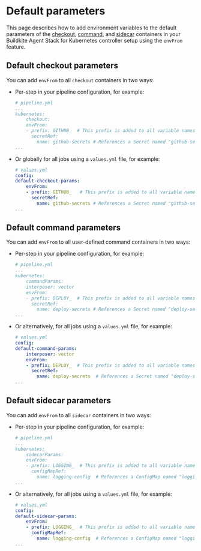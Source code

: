 # Default parameters

This page describes how to add environment variables to the default parameters of the [checkout](#default-checkout-parameters), [command](#default-command-parameters), and [sidecar](#default-sidecar-parameters) containers in your Buildkite Agent Stack for Kubernetes controller setup using the `envFrom` feature.

## Default checkout parameters

You can add `envFrom` to all `checkout` containers in two ways:

- Per-step in your pipeline configuration, for example:

    ```yaml
    # pipeline.yml
    ...
    kubernetes:
        checkout:
        envFrom:
        - prefix: GITHUB_  # This prefix is added to all variable names
          secretRef:
            name: github-secrets # References a Secret named "github-secrets"
    ...
    ```

- Or globally for all jobs using a `values.yml` file, for example:

    ```yaml
    # values.yml
    config:
    default-checkout-params:
        envFrom:
        - prefix: GITHUB_   # This prefix is added to all variable names
          secretRef:
            name: github-secrets # References a Secret named "github-secrets"
    ...
    ```

## Default command parameters

You can add `envFrom` to all user-defined command containers in two ways:

- Per-step in your pipeline configuration, for example:

    ```yaml
    # pipeline.yml
    ...
    kubernetes:
        commandParams:
        interposer: vector
        envFrom:
        - prefix: DEPLOY_  # This prefix is added to all variable names
          secretRef:
            name: deploy-secrets # References a Secret named "deploy-secrets"
    ...
    ```

- Or alternatively, for all jobs using a `values.yml` file, for example:

    ```yaml
    # values.yml
    config:
    default-command-params:
        interposer: vector
        envFrom:
        - prefix: DEPLOY_  # This prefix is added to all variable names
          secretRef:
            name: deploy-secrets  # References a Secret named "deploy-secrets"
    ...
    ```

## Default sidecar parameters

You can add `envFrom` to all `sidecar` containers in two ways:

- Per-step in your pipeline configuration, for example:

    ```yaml
    # pipeline.yml
    ...
    kubernetes:
        sidecarParams:
        envFrom:
        - prefix: LOGGING_  # This prefix is added to all variable names
          configMapRef:
            name: logging-config  # References a ConfigMap named "logging-config"
    ...
    ```

- Or alternatively, for all jobs using a `values.yml` file, for example:

    ```yaml
    # values.yml
    config:
    default-sidecar-params:
        envFrom:
        - prefix: LOGGING_  # This prefix is added to all variable names
          configMapRef:
            name: logging-config  # References a ConfigMap named "logging-config"
    ...
    ```
